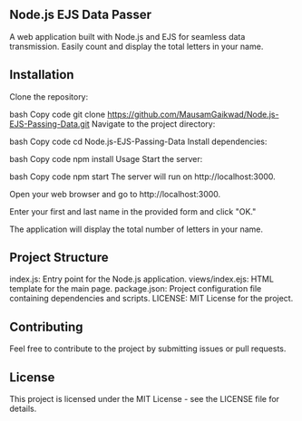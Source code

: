 ## Node.js EJS Data Passer
A web application built with Node.js and EJS for seamless data transmission. Easily count and display the total letters in your name.

## Installation
Clone the repository:

bash
Copy code
git clone https://github.com/MausamGaikwad/Node.js-EJS-Passing-Data.git
Navigate to the project directory:

bash
Copy code
cd Node.js-EJS-Passing-Data
Install dependencies:

bash
Copy code
npm install
Usage
Start the server:

bash
Copy code
npm start
The server will run on http://localhost:3000.

Open your web browser and go to http://localhost:3000.

Enter your first and last name in the provided form and click "OK."

The application will display the total number of letters in your name.

## Project Structure
index.js: Entry point for the Node.js application.
views/index.ejs: HTML template for the main page.
package.json: Project configuration file containing dependencies and scripts.
LICENSE: MIT License for the project.
## Contributing
Feel free to contribute to the project by submitting issues or pull requests.

## License
This project is licensed under the MIT License - see the LICENSE file for details.

